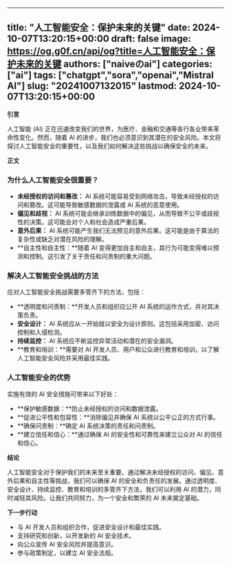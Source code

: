 
---
title: "人工智能安全：保护未来的关键"
date: 2024-10-07T13:20:15+00:00
draft: false
image: https://og.g0f.cn/api/og?title=人工智能安全：保护未来的关键
authors: ["naiveのai"]
categories: ["ai"]
tags: ["chatgpt","sora","openai","Mistral AI"]
slug: "20241007132015"
lastmod: 2024-10-07T13:20:15+00:00
---
**引言**

人工智能 (AI) 正在迅速改变我们的世界，为医疗、金融和交通等各行各业带来革命性变化。然而，随着 AI 的进步，我们也必须意识到其潜在的安全风险。本文将探讨人工智能安全的重要性，以及我们如何解决这些挑战以确保安全的未来。

**正文**

### 为什么人工智能安全很重要？

* **未经授权的访问和篡改：** AI 系统可能容易受到网络攻击，导致未经授权的访问和篡改。这可能导致敏感数据的泄露或 AI 系统的恶意使用。
* **偏见和歧视：** AI 系统可能会继承训练数据中的偏见，从而导致不公平或歧视性的决策。这可能会对个人和社会造成严重后果。
* **意外后果：** AI 系统可能产生我们无法预见的意外后果。这可能是由于算法的复杂性或缺乏对潜在风险的理解。
* **自主性和自主性：**随着 AI 变得更加自主和自主，其行为可能变得难以预测和控制。这引发了关于责任和问责制的重大问题。

### 解决人工智能安全挑战的方法

应对人工智能安全挑战需要多管齐下的方法，包括：

* **透明度和问责制：**开发人员和组织应公开 AI 系统的运作方式，并对其决策负责。
* **安全设计：** AI 系统应从一开始就以安全为设计原则。这包括采用加密、访问控制和入侵检测。
* **持续监控：** AI 系统应不断监控异常活动和潜在的安全漏洞。
* **教育和培训：**需要对 AI 开发人员、用户和公众进行教育和培训，以了解人工智能安全风险并采用最佳实践。

### 人工智能安全的优势

实施有效的 AI 安全措施可带来以下好处：

* **保护敏感数据：**防止未经授权的访问和数据泄露。
* **促进公平性和包容性：**消除偏见并确保 AI 系统以公平公正的方式行事。
* **确保问责制：**确定 AI 系统决策的责任和问责制。
* **建立信任和信心：**通过确保 AI 的安全性和可靠性来建立公众对 AI 的信任和信心。

**结论**

人工智能安全对于保护我们的未来至关重要。通过解决未经授权的访问、偏见、意外后果和自主性等挑战，我们可以确保 AI 的安全和负责任的发展。通过透明度、安全设计、持续监控、教育和培训的多管齐下方法，我们可以利用 AI 的潜力，同时减轻其风险。让我们共同努力，为一个安全和繁荣的 AI 未来奠定基础。

**下一步行动**

* 与 AI 开发人员和组织合作，促进安全设计和最佳实践。
* 支持研究和创新，以开发新的 AI 安全技术。
* 向公众宣传 AI 安全风险并提高意识。
* 参与政策制定，以建立 AI 安全法规。